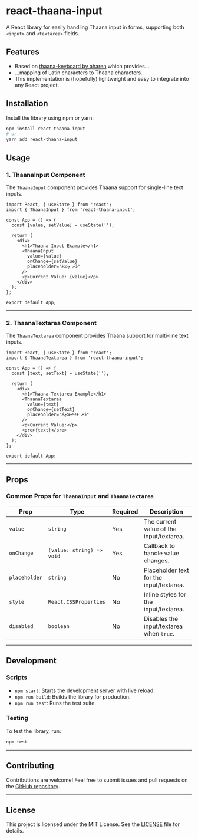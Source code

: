 # react-thaana-input

A React library for easily handling Thaana input in forms, supporting both `<input>` and `<textarea>` fields.

## Features

- Based on [thaana-keyboard by aharen](https://github.com/aharen/thaana-keyboard) which provides...
- ...mapping of Latin characters to Thaana characters.
- This implementation is (hopefully) lightweight and easy to integrate into any React project.

## Installation

Install the library using npm or yarn:

```bash
npm install react-thaana-input
# or
yarn add react-thaana-input
```

## Usage

### 1. ThaanaInput Component

The `ThaanaInput` component provides Thaana support for single-line text inputs.

```tsx
import React, { useState } from 'react';
import { ThaanaInput } from 'react-thaana-input';

const App = () => {
  const [value, setValue] = useState('');

  return (
    <div>
      <h1>Thaana Input Example</h1>
      <ThaanaInput
        value={value}
        onChange={setValue}
        placeholder="ތާނަ އިމްޕުޓް"
      />
      <p>Current Value: {value}</p>
    </div>
  );
};

export default App;
```

---

### 2. ThaanaTextarea Component

The `ThaanaTextarea` component provides Thaana support for multi-line text inputs.

```tsx
import React, { useState } from 'react';
import { ThaanaTextarea } from 'react-thaana-input';

const App = () => {
  const [text, setText] = useState('');

  return (
    <div>
      <h1>Thaana Textarea Example</h1>
      <ThaanaTextarea
        value={text}
        onChange={setText}
        placeholder="ތާނަ ޓެކްސްޓްއޭރިޔާ"
      />
      <p>Current Value:</p>
      <pre>{text}</pre>
    </div>
  );
};

export default App;
```

---

## Props

### Common Props for `ThaanaInput` and `ThaanaTextarea`

| Prop          | Type                      | Required | Description                              |
| ------------- | ------------------------- | -------- | ---------------------------------------- |
| `value`       | `string`                  | Yes      | The current value of the input/textarea. |
| `onChange`    | `(value: string) => void` | Yes      | Callback to handle value changes.        |
| `placeholder` | `string`                  | No       | Placeholder text for the input/textarea. |
| `style`       | `React.CSSProperties`     | No       | Inline styles for the input/textarea.    |
| `disabled`    | `boolean`                 | No       | Disables the input/textarea when `true`. |

---

## Development

### Scripts

- `npm start`: Starts the development server with live reload.
- `npm run build`: Builds the library for production.
- `npm run test`: Runs the test suite.

### Testing

To test the library, run:

```bash
npm test
```

---

## Contributing

Contributions are welcome! Feel free to submit issues and pull requests on the [GitHub repository](https://github.com/your-username/react-thaana-input).

---

## License

This project is licensed under the MIT License. See the [LICENSE](./LICENSE) file for details.
